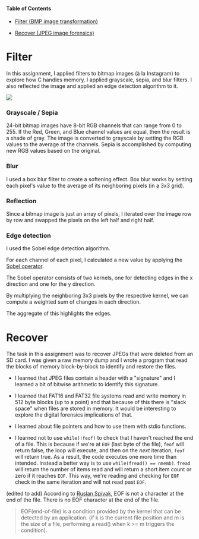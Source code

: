 #### Table of Contents
* [Filter (BMP image transformation)](https://github.com/akcode2/cs50/tree/master/Memory#Filter)

* [Recover (JPEG image forensics)](https://github.com/akcode2/cs50/tree/master/Memory#Recover)

# Filter
In this assignment, I applied filters to bitmap images (à la Instagram) to explore how C handles memory. I applied grayscale, sepia, and blur filters. I also reflected the image and applied an edge detection algorithm to it.

![](https://github.com/akcode2/cs50/blob/master/Memory/Images/filteredimages.png)

### Grayscale / Sepia
24-bit bitmap images have 8-bit RGB channels that can range from 0 to 255. If the Red, Green, and Blue channel values are equal, then the result is a shade of gray. The image is converted to grayscale by setting the RGB values to the average of the channels. Sepia is accomplished by computing new RGB values based on the original.

### Blur
I used a box blur filter to create a softening effect. Box blur works by setting each pixel's value to the average of its neighboring pixels (in a 3x3 grid).

### Reflection
Since a bitmap image is just an array of pixels, I iterated over the image row by row and swapped the pixels on the left half and right half.

### Edge detection
I used the Sobel edge detection algorithm. 

For each channel of each pixel, I calculated a new value by applying the [Sobel operator](https://en.wikipedia.org/wiki/Sobel_operator).

The Sobel operator consists of two kernels, one for detecting edges in the x direction and one for the y direction.

By multiplying the neighboring 3x3 pixels by the respective kernel, we can compute a weighted sum of changes in each direction.

The aggregate of this highlights the edges.

# Recover
The task in this assignment was to recover JPEGs that were deleted from an SD card. I was given a raw memory dump and I wrote a program that read the blocks of memory block-by-block to identify and restore the files.

* I learned that JPEG files contain a header with a "signature" and I learned a bit of bitwise arithmetic to identify this signature. 

* I learned that FAT16 and FAT32 file systems read and write memory in 512 byte blocks (up to a point) and that because of this there is "slack space" when files are stored in memory. It would be interesting to explore the digital forensics implications of that. 

* I learned about file pointers and how to use them with stdio functions.

* I learned not to use `while(!feof)` to check that I haven't reached the end of a file. This is because if we're at `EOF` (last byte of the file), `feof` will return false, the loop will execute, and then on the *next* iteration, `feof` will return true. As a result, the code executes one more time than intended. Instead a better way is to use `while(fread() == nmemb)`. `fread` will return the number of items read and will return a short item count or zero if it reaches `EOF`. This way, we're reading and checking for `EOF` check in the same iteration and will not read past `EOF`.

(edited to add)
According to [Ruslan Spivak](https://ruslanspivak.com/eofnotchar/), EOF is not a character at the end of the file. There is no EOF character at the end of the file. 
>EOF(end-of-file) is a condition provided by the kernel that can be detected by an application. (if k is the current file position and m is the size of a file, performing a read() when k >= m triggers the condition).



